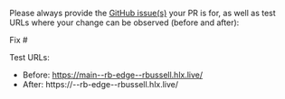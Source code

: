 Please always provide the [GitHub issue(s)](../issues) your PR is for, as well as test URLs where your change can be observed (before and after):

Fix #<gh-issue-id>

Test URLs:
- Before: https://main--rb-edge--rbussell.hlx.live/
- After: https://<branch>--rb-edge--rbussell.hlx.live/
